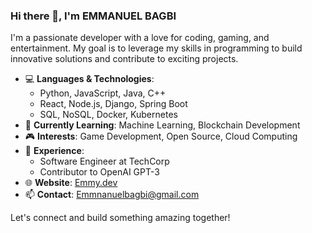 ### Hi there 👋, I'm EMMANUEL BAGBI

I'm a passionate developer with a love for coding, gaming, and entertainment. My goal is to leverage my skills in programming to build innovative solutions and contribute to exciting projects.

- 💻 **Languages & Technologies**: 
  - Python, JavaScript, Java, C++
  - React, Node.js, Django, Spring Boot
  - SQL, NoSQL, Docker, Kubernetes
- 🌱 **Currently Learning**: Machine Learning, Blockchain Development
- 🎮 **Interests**: Game Development, Open Source, Cloud Computing
- 💼 **Experience**: 
  - Software Engineer at TechCorp
  - Contributor to OpenAI GPT-3
- 🌐 **Website**: [Emmy.dev](www.linkedin.com/in/emmanuel-bagbi-650233306)
- 📫 **Contact**: [Emmnanuelbagbi@gmail.com](mailto:Emmanuelbagbi4@gmail.com)

Let's connect and build something amazing together!
